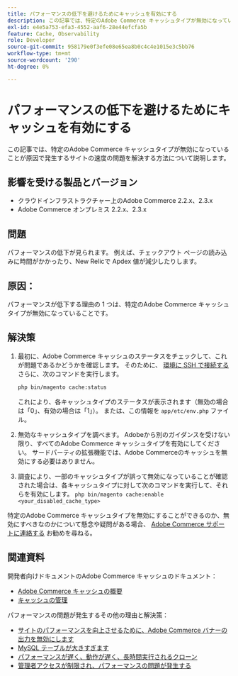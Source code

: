 ```yaml
---
title: パフォーマンスの低下を避けるためにキャッシュを有効にする
description: この記事では、特定のAdobe Commerce キャッシュタイプが無効になっていることが原因で発生するサイトの速度の問題を解決する方法について説明します。
exl-id: e4e5a753-efa3-4552-aaf6-28e44efcfa5b
feature: Cache, Observability
role: Developer
source-git-commit: 958179e0f3efe08e65ea8b0c4c4e1015e3c5bb76
workflow-type: tm+mt
source-wordcount: '290'
ht-degree: 0%

---
```


# パフォーマンスの低下を避けるためにキャッシュを有効にする

この記事では、特定のAdobe Commerce キャッシュタイプが無効になっていることが原因で発生するサイトの速度の問題を解決する方法について説明します。

## 影響を受ける製品とバージョン

* クラウドインフラストラクチャー上のAdobe Commerce 2.2.x、2.3.x
* Adobe Commerce オンプレミス 2.2.x、2.3.x

## 問題

パフォーマンスの低下が見られます。 例えば、チェックアウト ページの読み込みに時間がかかったり、New Relicで Apdex 値が減少したりします。

## 原因：

パフォーマンスが低下する理由の 1 つは、特定のAdobe Commerce キャッシュタイプが無効になっていることです。

## 解決策

1. 最初に、Adobe Commerce キャッシュのステータスをチェックして、これが問題であるかどうかを確認します。 そのために、 [環境に SSH で接続する](https://devdocs.magento.com/cloud/env/environments-ssh.html#ssh) さらに、次のコマンドを実行します。

   ```bash
   php bin/magento cache:status
   ```

   これにより、各キャッシュタイプのステータスが表示されます（無効の場合は「0」、有効の場合は「1」）。 または、この情報を `app/etc/env.php` ファイル。

1. 無効なキャッシュタイプを調べます。 Adobeから別のガイダンスを受けない限り、すべてのAdobe Commerce キャッシュタイプを有効にしてください。 サードパーティの拡張機能では、Adobe Commerceのキャッシュを無効にする必要はありません。
1. 調査により、一部のキャッシュタイプが誤って無効になっていることが確認された場合は、各キャッシュタイプに対して次のコマンドを実行して、それらを有効にします。 `php bin/magento cache:enable <your_disabled_cache_type>`

特定のAdobe Commerce キャッシュタイプを無効にすることができるのか、無効にすべきなのかについて懸念や疑問がある場合、 [Adobe Commerce サポートに連絡する](/help/help-center-guide/help-center/magento-help-center-user-guide.md#submit-ticket) お勧めを尋ねる。

## 関連資料

開発者向けドキュメントのAdobe Commerce キャッシュのドキュメント：

* [Adobe Commerce キャッシュの概要](https://devdocs.magento.com/guides/v2.3/frontend-dev-guide/cache_for_frontdevs.html)
* [キャッシュの管理](https://devdocs.magento.com/guides/v2.3/config-guide/cli/config-cli-subcommands-cache.html)

パフォーマンスの問題が発生するその他の理由と解決策：

* [サイトのパフォーマンスを向上させるために、Adobe Commerce バナーの出力を無効にします](/help/troubleshooting/miscellaneous/disable-magento-banner-output-to-improve-site-performance.md)
* [MySQL テーブルが大きすぎます](/help/troubleshooting/database/mysql-tables-are-too-large.md)
* [パフォーマンスが遅く、動作が遅く、長時間実行されるクローン](/help/troubleshooting/miscellaneous/slow-performance-slow-and-long-running-crons.md)
* [管理者アクセスが制限され、パフォーマンスの問題が発生する](/help/troubleshooting/miscellaneous/restricted-admin-access-causing-performance-issues.md)
